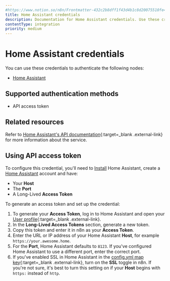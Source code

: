```yaml
---
#https://www.notion.so/n8n/Frontmatter-432c2b8dff1f43d4b1c8d20075510fe4
title: Home Assistant credentials
description: Documentation for Home Assistant credentials. Use these credentials to authenticate Home Assistant in n8n, a workflow automation platform.
contentType: integration
priority: medium
---
```


# Home Assistant credentials

You can use these credentials to authenticate the following nodes:

- [Home Assistant](/integrations/builtin/app-nodes/n8n-nodes-base.homeassistant/)

## Supported authentication methods

- API access token

## Related resources

Refer to [Home Assistant's API documentation](https://developers.home-assistant.io/docs/api/rest){:target=_blank .external-link} for more information about the service.

## Using API access token

To configure this credential, you'll need to [Install](https://www.home-assistant.io/installation/) Home Assistant, create a [Home Assistant](https://www.home-assistant.io/getting-started/onboarding) account and have:

- Your **Host**
- The **Port**
- A Long-Lived **Access Token**

To generate an access token and set up the credential:

1. To generate your **Access Token**, log in to Home Assistant and open your [User profile](https://my.home-assistant.io/redirect/profile){:target=_blank .external-link}.
2. In the **Long-Lived Access Tokens** section, generate a new token.
3. Copy this token and enter it in n8n as your **Access Token**.
4. Enter the URL or IP address of your Home Assistant **Host**, for example `https://your.awesome.home`.
5. For the **Port**, Home Assistant defaults to `8123`. If you've configured Home Assistant to use a different port, enter the correct port.
6. If you've enabled SSL in Home Assistant in the [config.yml map key](https://developers.home-assistant.io/docs/add-ons/configuration/?_highlight=ssl#add-on-configuration){:target=_blank .external-link}, turn on the **SSL** toggle in n8n. If you're not sure, it's best to turn this setting on if your **Host** begins with `https:` instead of `http`.

